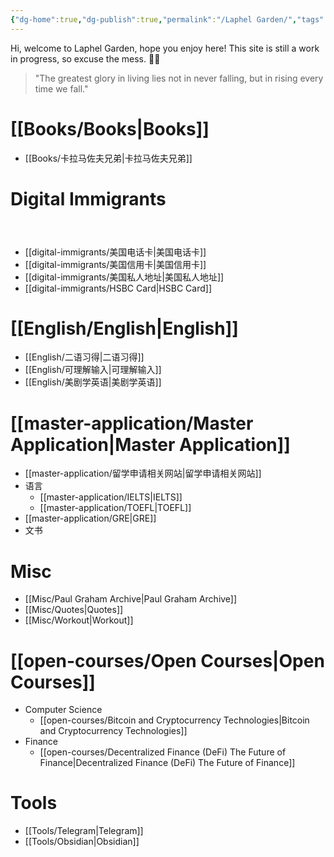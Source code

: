 ```yaml
---
{"dg-home":true,"dg-publish":true,"permalink":"/Laphel Garden/","tags":["gardenEntry"],"dgPassFrontmatter":true,"created":"2023-04-22T11:14:19.123+08:00","updated":"2023-04-27T21:41:17.832+08:00"}
---
```



Hi, welcome to Laphel Garden, hope you enjoy here!
This site is still a work in progress, so excuse the mess. 👷‍♂️
<blockquote> "The greatest glory in living lies not in never falling, but in rising every time we fall."
</blockquote>

# [[Books/Books\|Books]]
- [[Books/卡拉马佐夫兄弟\|卡拉马佐夫兄弟]]



# Digital Immigrants

<div class="transclusion internal-embed is-loaded"><svg xmlns="http://www.w3.org/2000/svg" width="24" height="24" viewBox="0 0 24 24" fill="none" stroke="currentColor" stroke-width="2" stroke-linecap="round" stroke-linejoin="round" class="svg-icon lucide-link"></svg>
<div class="markdown-embed">

- [[digital-immigrants/美国电话卡\|美国电话卡]]
- [[digital-immigrants/美国信用卡\|美国信用卡]]
- [[digital-immigrants/美国私人地址\|美国私人地址]]
- [[digital-immigrants/HSBC Card\|HSBC Card]]

</div></div>



# [[English/English\|English]]

- [[English/二语习得\|二语习得]]
- [[English/可理解输入\|可理解输入]]
- [[English/美剧学英语\|美剧学英语]]


# [[master-application/Master Application\|Master Application]]

- [[master-application/留学申请相关网站\|留学申请相关网站]]
- 语言
	- [[master-application/IELTS\|IELTS]]
	- [[master-application/TOEFL\|TOEFL]]
- [[master-application/GRE\|GRE]]
- 文书

# Misc

- [[Misc/Paul Graham Archive\|Paul Graham Archive]]
- [[Misc/Quotes\|Quotes]]
- [[Misc/Workout\|Workout]]



# [[open-courses/Open Courses\|Open Courses]]

- Computer Science
	- [[open-courses/Bitcoin and Cryptocurrency Technologies\|Bitcoin and Cryptocurrency Technologies]]
- Finance
	- [[open-courses/Decentralized Finance (DeFi) The Future of Finance\|Decentralized Finance (DeFi) The Future of Finance]]




# Tools

- [[Tools/Telegram\|Telegram]]
- [[Tools/Obsidian\|Obsidian]]
